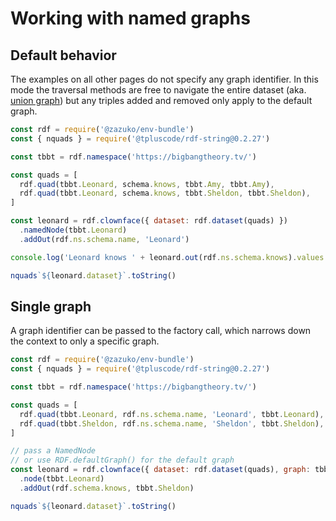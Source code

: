 # Working with named graphs

## Default behavior

The examples on all other pages do not specify any graph identifier. In this mode the traversal methods are free to navigate the entire dataset (aka. [union graph](https://patterns.dataincubator.org/book/union-graph.html)) but any triples added and removed only apply to the default graph.

<run-kit>

```js
const rdf = require('@zazuko/env-bundle')
const { nquads } = require('@tpluscode/rdf-string@0.2.27')

const tbbt = rdf.namespace('https://bigbangtheory.tv/') 

const quads = [
  rdf.quad(tbbt.Leonard, schema.knows, tbbt.Amy, tbbt.Amy),
  rdf.quad(tbbt.Leonard, schema.knows, tbbt.Sheldon, tbbt.Sheldon),
]

const leonard = rdf.clownface({ dataset: rdf.dataset(quads) })
  .namedNode(tbbt.Leonard)
  .addOut(rdf.ns.schema.name, 'Leonard')

console.log('Leonard knows ' + leonard.out(rdf.ns.schema.knows).values.join(', '))

nquads`${leonard.dataset}`.toString()
```

</run-kit>

## Single graph

A graph identifier can be passed to the factory call, which narrows down the context to only a specific graph.

<run-kit>

```js
const rdf = require('@zazuko/env-bundle')
const { nquads } = require('@tpluscode/rdf-string@0.2.27')

const tbbt = rdf.namespace('https://bigbangtheory.tv/') 

const quads = [
  rdf.quad(tbbt.Leonard, rdf.ns.schema.name, 'Leonard', tbbt.Leonard),
  rdf.quad(tbbt.Sheldon, rdf.ns.schema.name, 'Sheldon', tbbt.Sheldon),
]

// pass a NamedNode
// or use RDF.defaultGraph() for the default graph
const leonard = rdf.clownface({ dataset: rdf.dataset(quads), graph: tbbt.Leonard })
  .node(tbbt.Leonard)
  .addOut(rdf.schema.knows, tbbt.Sheldon)

nquads`${leonard.dataset}`.toString()
```

</run-kit>
